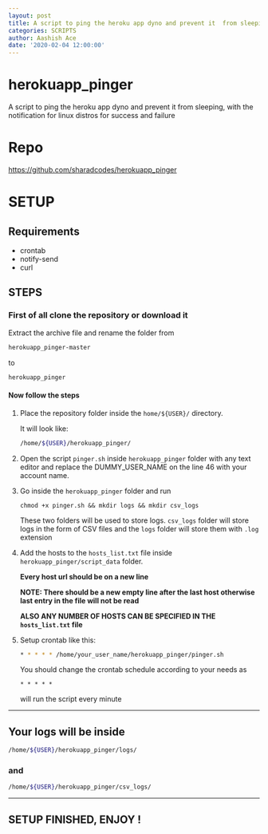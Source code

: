 ```yaml
---
layout: post
title: A script to ping the heroku app dyno and prevent it  from sleeping
categories: SCRIPTS
author: Aashish Ace
date: '2020-02-04 12:00:00'
---
```

# herokuapp_pinger
A script to ping the heroku app dyno and prevent it  from sleeping, with the notification for linux distros for success and failure

# Repo

https://github.com/sharadcodes/herokuapp_pinger

# SETUP

## Requirements

* crontab
* notify-send
* curl

## STEPS

### First of all clone the repository or download it

Extract the archive file and rename the folder from 
```bash
herokuapp_pinger-master
```
to
```bash
herokuapp_pinger
```

#### Now follow the steps

1. Place the repository folder inside the `home/${USER}/` directory.

	It will look like:
	```bash
	/home/${USER}/herokuapp_pinger/
	```
	
2. Open the script `pinger.sh` inside `herokuapp_pinger` folder with any text editor and replace the DUMMY_USER_NAME on the line 46 with your account name.

2. Go inside the `herokuapp_pinger`	 folder and run

	```
	chmod +x pinger.sh && mkdir logs && mkdir csv_logs
	```
	These two folders will be used to store logs.
	`csv_logs` folder will store logs in the form of CSV files and the `logs` folder will store them with `.log` extension
	
	
3. Add the hosts to the `hosts_list.txt` file inside `herokuapp_pinger/script_data` folder.
    
    **Every host url should be on a new line**
    
    **NOTE: There should be a new empty line after the last host otherwise last entry in the file will not be read**
    
    **ALSO ANY NUMBER OF HOSTS CAN BE SPECIFIED IN THE `hosts_list.txt` file**

4. Setup crontab like this: 

   ```bash
   * * * * * /home/your_user_name/herokuapp_pinger/pinger.sh
   ```

   You should change the crontab schedule according to your needs as 

   ```
   * * * * *
   ```

   will run the script every minute


---

## Your logs will be inside 
```bash
/home/${USER}/herokuapp_pinger/logs/
```
### and
```bash
/home/${USER}/herokuapp_pinger/csv_logs/
```

---

## SETUP FINISHED, ENJOY !
